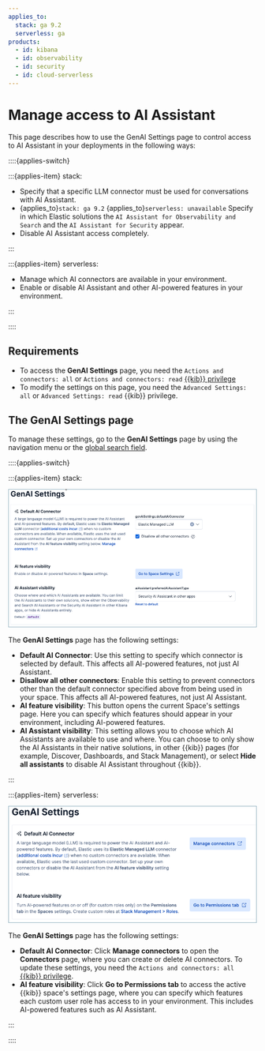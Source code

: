 ```yaml
---
applies_to:
  stack: ga 9.2
  serverless: ga
products:
  - id: kibana
  - id: observability
  - id: security
  - id: cloud-serverless
---
```


# Manage access to AI Assistant

This page describes how to use the GenAI Settings page to control access to AI Assistant in your deployments in the following ways:

::::{applies-switch}

:::{applies-item} stack:

- Specify that a specific LLM connector must be used for conversations with AI Assistant. 
- {applies_to}`stack: ga 9.2` {applies_to}`serverless: unavailable` Specify in which Elastic solutions the `AI Assistant for Observability and Search` and the `AI Assistant for Security` appear.
- Disable AI Assistant access completely.

:::

:::{applies-item} serverless:

- Manage which AI connectors are available in your environment. 
- Enable or disable AI Assistant and other AI-powered features in your environment.

:::

::::


## Requirements

- To access the **GenAI Settings** page, you need the `Actions and connectors: all` or `Actions and connectors: read` [{{kib}} privilege](/deploy-manage/users-roles/cluster-or-deployment-auth/kibana-privileges.md)
- To modify the settings on this page, you need the `Advanced Settings: all` or `Advanced Settings: read` {{kib}} privilege.

## The GenAI Settings page

To manage these settings, go to the **GenAI Settings** page by using the navigation menu or the [global search field](/explore-analyze/find-and-organize/find-apps-and-objects.md).

::::{applies-switch}

:::{applies-item} stack:

![GenAI Settings page](/explore-analyze/images/ai-assistant-settings-page.png "")


The **GenAI Settings** page has the following settings:

- **Default AI Connector**: Use this setting to specify which connector is selected by default. This affects all AI-powered features, not just AI Assistant. 
- **Disallow all other connectors**: Enable this setting to prevent connectors other than the default connector specified above from being used in your space. This affects all AI-powered features, not just AI Assistant. 
- **AI feature visibility**: This button opens the current Space's settings page. Here you can specify which features should appear in your environment, including AI-powered features. 
- **AI Assistant visibility**: This setting allows you to choose which AI Assistants are available to use and where. You can choose to only show the AI Assistants in their native solutions, in other {{kib}} pages (for example, Discover, Dashboards, and Stack Management), or select **Hide all assistants** to disable AI Assistant throughout {{kib}}.

:::

:::{applies-item} serverless:

![Example dashboard](/explore-analyze/images/ai-assistant-settings-page-serverless.png "")

The **GenAI Settings** page has the following settings:

- **Default AI Connector**: Click **Manage connectors** to open the **Connectors** page, where you can create or delete AI connectors. To update these settings, you need the `Actions and connectors: all` [{{kib}} privilege](/deploy-manage/users-roles/cluster-or-deployment-auth/kibana-privileges.md).
- **AI feature visibility**: Click **Go to Permissions tab** to access the active {{kib}} space's settings page, where you can specify which features each custom user role has access to in your environment. This includes AI-powered features such as AI Assistant. 

:::

::::

